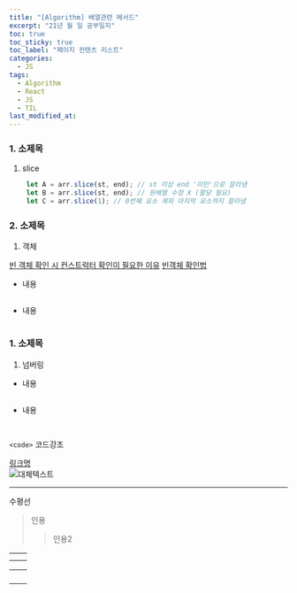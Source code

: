 ```yaml
---
title: "[Algorithm] 배열관련 메서드"
excerpt: "21년 월 일 공부일지"
toc: true
toc_sticky: true
toc_label: "페이지 컨텐츠 리스트"
categories:
  - JS
tags:
  - Algorithm
  - React
  - JS
  - TIL
last_modified_at:
---
```


### **1. 소제목**

1. slice

   ```javascript
    let A = arr.slice(st, end); // st 이상 end '미만'으로 잘라냄
    let B = arr.slice(st, end); // 원배열 수정 X (할당 필요)
    let C = arr.slice(1); // 0번째 요소 제외 마지막 요소까지 잘라냄
   ```

### **2. 소제목**

1. 객체

[빈 객체 확인 시 컨스트럭터 확인이 필요한 이유](https://velog.io/@soyi47/Javascript-%EB%B9%88-%EA%B0%9D%EC%B2%B4-%ED%99%95%EC%9D%B8%ED%95%98%EA%B8%B0)
[빈객체 확인법](https://hianna.tistory.com/462)

- 내용

```javascript

```

- 내용

```javascript

```

### **1. 소제목**

1. 넘버링

- 내용

```javascript

```

- 내용

```javascript

```

```javascript

```

`<code>` 코드강조

[링크명](링크주소)  
![대체텍스트](이미지주소)

---

수평선

> 인용
>
> > 인용2

|     |     |
| --- | --- |
|     |     |
|     |     |

|     |     |
| --- | --- |
|     |     |
|     |     |
|     |     |
|     |     |
